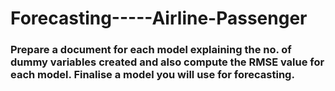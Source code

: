# Forecasting-----Airline-Passenger


### Prepare a document for each model explaining the no. of dummy variables created and also compute the RMSE value for each model. Finalise a model you will use for forecasting.

